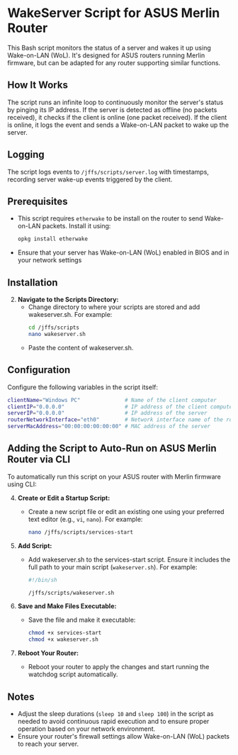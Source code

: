 # WakeServer Script for ASUS Merlin Router

This Bash script monitors the status of a server and wakes it up using Wake-on-LAN (WoL). 
It's designed for ASUS routers running Merlin firmware, but can be adapted for any router supporting similar functions.

## How It Works

The script runs an infinite loop to continuously monitor the server's status by pinging its IP address. If the server is detected as offline (no packets received), it checks if the client is online (one packet received). If the client is online, it logs the event and sends a Wake-on-LAN packet to wake up the server.

## Logging

The script logs events to `/jffs/scripts/server.log` with timestamps, recording server wake-up events triggered by the client.

## Prerequisites

- This script requires `etherwake` to be install on the router to send Wake-on-LAN packets. Install it using:
  ```bash
  opkg install etherwake
  ```
- Ensure that your server has Wake-on-LAN (WoL) enabled in BIOS and in your network settings 
## Installation

2. **Navigate to the Scripts Directory:**
   - Change directory to where your scripts are stored and add wakeserver.sh. For example:
     ```bash
     cd /jffs/scripts
     nano wakeserver.sh
     ```
   - Paste the content of wakeserver.sh.

## Configuration

Configure the following variables in the script itself:

```bash
clientName="Windows PC"              # Name of the client computer
clientIP="0.0.0.0"                   # IP address of the client computer
serverIP="0.0.0.0"                   # IP address of the server
routerNetworkInterface="eth0"        # Network interface name of the router
serverMacAddress="00:00:00:00:00:00" # MAC address of the server
```


## Adding the Script to Auto-Run on ASUS Merlin Router via CLI

To automatically run this script on your ASUS router with Merlin firmware using CLI:

4. **Create or Edit a Startup Script:**
   - Create a new script file or edit an existing one using your preferred text editor (e.g., `vi`, `nano`). For example:
     ```bash
     nano /jffs/scripts/services-start
     ```

5. **Add Script:**
   - Add wakeserver.sh to the services-start script. Ensure it includes the full path to your main script (`wakeserver.sh`). For example:
     ```bash
     #!/bin/sh

     /jffs/scripts/wakeserver.sh
     ```

6. **Save and Make Files Executable:**
   - Save the file and make it executable:
     ```bash
     chmod +x services-start
     chmod +x wakeserver.sh
     ```

7. **Reboot Your Router:**
   - Reboot your router to apply the changes and start running the watchdog script automatically.

## Notes

- Adjust the sleep durations (`sleep 10` and `sleep 100`) in the script as needed to avoid continuous rapid execution and to ensure proper operation based on your network environment.
- Ensure your router's firewall settings allow Wake-on-LAN (WoL) packets to reach your server.